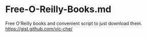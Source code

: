 # Free-O-Reilly-Books.md
Free O'Reilly books and convenient script to just download them.
https://gist.github.com/vic-che/
